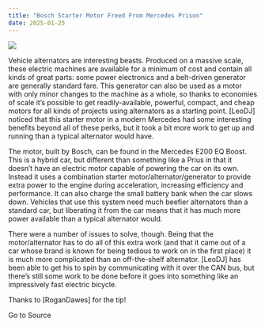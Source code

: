 ```yaml
---
title: "Bosch Starter Motor Freed From Mercedes Prison"
date: 2025-01-25
---
```


![](https://hackaday.com/wp-content/uploads/2025/01/merc-starter.jpg?w=800)

Vehicle alternators are interesting beasts. Produced on a massive scale, these electric machines are available for a minimum of cost and contain all kinds of great parts: some power electronics and a belt-driven generator are generally standard fare. This generator can also be used as a motor with only minor changes to the machine as a whole, so thanks to economies of scale it’s possible to get readily-available, powerful, compact, and cheap motors for all kinds of projects using alternators as a starting point. \[LeoDJ\] noticed that this starter motor in a modern Mercedes had some interesting benefits beyond all of these perks, but it took a bit more work to get up and running than a typical alternator would have.

The motor, built by Bosch, can be found in the Mercedes E200 EQ Boost. This is a hybrid car, but different than something like a Prius in that it doesn’t have an electric motor capable of powering the car on its own. Instead it uses a combination starter motor/alternator/generator to provide extra power to the engine during acceleration, increasing efficiency and performance. It can also charge the small battery bank when the car slows down. Vehicles that use this system need much beefier alternators than a standard car, but liberating it from the car means that it has much more power available than a typical alternator would.

There were a number of issues to solve, though. Being that the motor/alternator has to do all of this extra work (and that it came out of a car whose brand is known for being tedious to work on in the first place) it is much more complicated than an off-the-shelf alternator. \[LeoDJ\] has been able to get his to spin by communicating with it over the CAN bus, but there’s still some work to be done before it goes into something like an impressively fast electric bicycle.

Thanks to \[RoganDawes\] for the tip!

Go to Source
